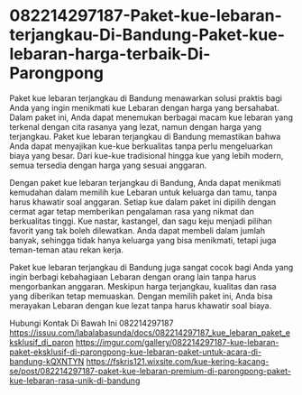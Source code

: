 # 082214297187-Paket-kue-lebaran-terjangkau-Di-Bandung-Paket-kue-lebaran-harga-terbaik-Di-Parongpong

Paket kue lebaran terjangkau di Bandung menawarkan solusi praktis bagi Anda yang ingin menikmati kue Lebaran dengan harga yang bersahabat. Dalam paket ini, Anda dapat menemukan berbagai macam kue lebaran yang terkenal dengan cita rasanya yang lezat, namun dengan harga yang terjangkau. Paket kue lebaran terjangkau di Bandung memastikan bahwa Anda dapat menyajikan kue-kue berkualitas tanpa perlu mengeluarkan biaya yang besar. Dari kue-kue tradisional hingga kue yang lebih modern, semua tersedia dengan harga yang sesuai anggaran.

Dengan paket kue lebaran terjangkau di Bandung, Anda dapat menikmati kemudahan dalam memilih kue Lebaran untuk keluarga dan tamu, tanpa harus khawatir soal anggaran. Setiap kue dalam paket ini dipilih dengan cermat agar tetap memberikan pengalaman rasa yang nikmat dan berkualitas tinggi. Kue nastar, kastangel, dan sagu keju menjadi pilihan favorit yang tak boleh dilewatkan. Anda dapat membeli dalam jumlah banyak, sehingga tidak hanya keluarga yang bisa menikmati, tetapi juga teman-teman atau rekan kerja.

Paket kue lebaran terjangkau di Bandung juga sangat cocok bagi Anda yang ingin berbagi kebahagiaan Lebaran dengan orang lain tanpa harus mengorbankan anggaran. Meskipun harga terjangkau, kualitas dan rasa yang diberikan tetap memuaskan. Dengan memilih paket ini, Anda bisa merayakan Lebaran dengan kue lezat tanpa harus khawatir soal biaya.

Hubungi Kontak Di Bawah Ini
082214297187
https://issuu.com/labalabasunda/docs/082214297187_kue_lebaran_paket_eksklusif_di_paron
https://imgur.com/gallery/082214297187-kue-lebaran-paket-eksklusif-di-parongpong-kue-lebaran-paket-untuk-acara-di-bandung-kQXNTYN
https://fskris121.wixsite.com/kue-kering-kacang-se/post/082214297187-paket-kue-lebaran-premium-di-parongpong-paket-kue-lebaran-rasa-unik-di-bandung
